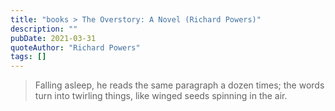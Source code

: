 ```yaml
---
title: "books > The Overstory: A Novel (Richard Powers)"
description: ""
pubDate: 2021-03-31
quoteAuthor: "Richard Powers"
tags: []
---
```


> Falling asleep, he reads the same paragraph a dozen times; the words turn into twirling things, like winged seeds spinning in the air.